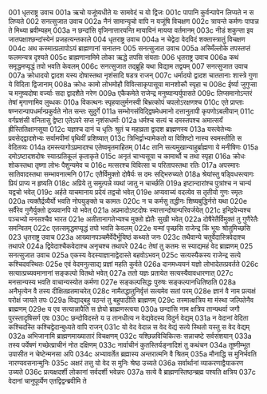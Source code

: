 001	धृतराष्ट्र उवाच
001a	ऋचो यजूंष्यधीते यः सामवेदं च यो द्विजः
001c	पापानि कुर्वन्पापेन लिप्यते न स लिप्यते
002	सनत्सुजात उवाच
002a	नैनं सामान्यृचो वापि न यजूंषि विचक्षण
002c	त्रायन्ते कर्मणः पापान्न ते मिथ्या ब्रवीम्यहम्
003a	न छन्दांसि वृजिनात्तारयन्ति मायाविनं मायया वर्तमानम्
003c	नीडं शकुन्ता इव जातपक्षाश्छन्दांस्येनं प्रजहत्यन्तकाले
004	धृतराष्ट्र उवाच
004a	न चेद्वेदा वेदविदं शक्तास्त्रातुं विचक्षण
004c	अथ कस्मात्प्रलापोऽयं ब्राह्मणानां सनातनः
005	सनत्सुजात उवाच
005a	अस्मिँल्लोके तपस्तप्तं फलमन्यत्र दृश्यते
005c	ब्राह्मणानामिमे लोका ऋद्धे तपसि संयताः
006	धृतराष्ट्र उवाच
006a	कथं समृद्धमप्यृद्धं तपो भवति केवलम्
006c	सनत्सुजात तद्ब्रूहि यथा विद्याम तद्वयम्
007	सनत्सुजात उवाच
007a	क्रोधादयो द्वादश यस्य दोषास्तथा नृशंसादि षडत्र राजन्
007c	धर्मादयो द्वादश चाततानाः शास्त्रे गुणा ये विदिता द्विजानाम्
008a	क्रोधः कामो लोभमोहौ विवित्साकृपासूया मानशोकौ स्पृहा च
008c	ईर्ष्या जुगुप्सा च मनुष्यदोषा वर्ज्याः सदा द्वादशैते नरेण
009a	एकैकमेते राजेन्द्र मनुष्यान्पर्युपासते
009c	लिप्समानोऽन्तरं तेषां मृगाणामिव लुब्धकः
010a	विकत्थनः स्पृहयालुर्मनस्वी बिभ्रत्कोपं चपलोऽरक्षणश्च
010c	एते प्राप्ताः षण्नरान्पापधर्मान्प्रकुर्वते नोत सन्तः सुदुर्गे
011a	सम्भोगसंविद्द्विषमेधमानो दत्तानुतापी कृपणोऽबलीयान्
011c	वर्गप्रशंसी वनितासु द्वेष्टा एतेऽपरे सप्त नृशंसधर्माः
012a	धर्मश्च सत्यं च दमस्तपश्च अमात्सर्यं ह्रीस्तितिक्षानसूया
012c	यज्ञश्च दानं च धृतिः श्रुतं च महाव्रता द्वादश ब्राह्मणस्य
013a	यस्त्वेतेभ्यः प्रवसेद्द्वादशेभ्यः सर्वामपीमां पृथिवीं प्रशिष्यात्
013c	त्रिभिर्द्वाभ्यामेकतो वा विशिष्टो नास्य स्वमस्तीति स वेदितव्यः
014a	दमस्त्यागोऽप्रमादश्च एतेष्वमृतमाहितम्
014c	तानि सत्यमुखान्याहुर्ब्राह्मणा ये मनीषिणः
015a	दमोऽष्टादशदोषः स्यात्प्रतिकूलं कृताकृते
015c	अनृतं चाभ्यसूया च कामार्थौ च तथा स्पृहा
016a	क्रोधः शोकस्तथा तृष्णा लोभः पैशुन्यमेव च
016c	मत्सरश्च विवित्सा च परितापस्तथा रतिः
017a	अपस्मारः सातिवादस्तथा सम्भावनात्मनि
017c	एतैर्विमुक्तो दोषैर्यः स दमः सद्भिरुच्यते
018a	श्रेयांस्तु षड्विधस्त्यागः प्रियं प्राप्य न हृष्यति
018c	अप्रिये तु समुत्पन्ने व्यथां जातु न चार्च्छति
019a	इष्टान्दारांश्च पुत्रांश्च न चान्यं यद्वचो भवेत्
019c	अर्हते याचमानाय प्रदेयं तद्वचो भवेत्
019e	अप्यवाच्यं वदत्येव स तृतीयो गुणः स्मृतः
020a	त्यक्तैर्द्रव्यैर्यो भवति नोपयुङ्क्ते च कामतः
020c	न च कर्मसु तद्धीनः शिष्यबुद्धिर्नरो यथा
020e	सर्वैरेव गुणैर्युक्तो द्रव्यवानपि यो भवेत्
021a	अप्रमादोऽष्टदोषः स्यात्तान्दोषान्परिवर्जयेत्
021c	इन्द्रियेभ्यश्च पञ्चभ्यो मनसश्चैव भारत
021e	अतीतानागतेभ्यश्च मुक्तो ह्येतैः सुखी भवेत्
022a	दोषैरेतैर्विमुक्तं तु गुणैरेतैः समन्वितम्
022c	एतत्समृद्धमप्यृद्धं तपो भवति केवलम्
022e	यन्मां पृच्छसि राजेन्द्र किं भूयः श्रोतुमिच्छसि
023	धृतराष्ट्र उवाच
023a	आख्यानपञ्चमैर्वेदैर्भूयिष्ठं कथ्यते जनः
023c	तथैवान्ये चतुर्वेदास्त्रिवेदाश्च तथापरे
024a	द्विवेदाश्चैकवेदाश्च अनृचश्च तथापरे
024c	तेषां तु कतमः स स्याद्यमहं वेद ब्राह्मणम्
025	सनत्सुजात उवाच
025a	एकस्य वेदस्याज्ञानाद्वेदास्ते बहवोऽभवन्
025c	सत्यस्यैकस्य राजेन्द्र सत्ये कश्चिदवस्थितः
025e	एवं वेदमनुत्साद्य प्रज्ञां महति कुर्वते
026a	दानमध्ययनं यज्ञो लोभादेतत्प्रवर्तते
026c	सत्यात्प्रच्यवमानानां सङ्कल्पो वितथो भवेत्
027a	ततो यज्ञः प्रतायेत सत्यस्यैवावधारणात्
027c	मनसान्यस्य भवति वाचान्यस्योत कर्मणा
027e	सङ्कल्पसिद्धः पुरुषः सङ्कल्पानधितिष्ठति
028a	अनैभृत्येन वै तस्य दीक्षितव्रतमाचरेत्
028c	नामैतद्धातुनिर्वृत्तं सत्यमेव सतां परम्
028e	ज्ञानं वै नाम प्रत्यक्षं परोक्षं जायते तपः
029a	विद्याद्बहु पठन्तं तु बहुपाठीति ब्राह्मणम्
029c	तस्मात्क्षत्रिय मा मंस्था जल्पितेनैव ब्राह्मणम्
029e	य एव सत्यान्नापैति स ज्ञेयो ब्राह्मणस्त्वया
030a	छन्दांसि नाम क्षत्रिय तान्यथर्वा जगौ पुरस्तादृषिसर्ग एषः
030c	छन्दोविदस्ते य उ तानधीत्य न वेद्यवेदस्य विदुर्न वेद्यम्
031a	न वेदानां वेदिता कश्चिदस्ति कश्चिद्वेदान्बुध्यते वापि राजन्
031c	यो वेद वेदान्न स वेद वेद्यं सत्ये स्थितो यस्तु स वेद वेद्यम्
032a	अभिजानामि ब्राह्मणमाख्यातारं विचक्षणम्
032c	यश्छिन्नविचिकित्सः सन्नाचष्टे सर्वसंशयान्
033a	तस्य पर्येषणं गच्छेत्प्राचीनं नोत दक्षिणम्
033c	नार्वाचीनं कुतस्तिर्यङ्नादिशं तु कथंचन
034a	तूष्णीम्भूत उपासीत न चेष्टेन्मनसा अपि
034c	अभ्यावर्तेत ब्रह्मास्य अन्तरात्मनि वै श्रितम्
035a	मौनाद्धि स मुनिर्भवति नारण्यवसनान्मुनिः
035c	अक्षरं तत्तु यो वेद स मुनिः श्रेष्ठ उच्यते
036a	सर्वार्थानां व्याकरणाद्वैयाकरण उच्यते
036c	प्रत्यक्षदर्शी लोकानां सर्वदर्शी भवेन्नरः
037a	सत्ये वै ब्राह्मणस्तिष्ठन्ब्रह्म पश्यति क्षत्रिय
037c	वेदानां चानुपूर्व्येण एतद्विद्वन्ब्रवीमि ते
